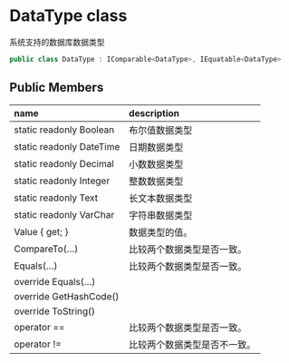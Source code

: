 # DataType class

系统支持的数据库数据类型

``` c#
public class DataType : IComparable<DataType>, IEquatable<DataType>
```

## Public Members

| name | description |
| :----- | :----- |
|static readonly Boolean	|布尔值数据类型|
|static readonly DateTime	|日期数据类型|
|static readonly Decimal	|小数数据类型|
|static readonly Integer	|整数数据类型|
|static readonly Text	|长文本数据类型|
|static readonly VarChar	|字符串数据类型|
|Value { get; }	|数据类型的值。|
|CompareTo(…)	|比较两个数据类型是否一致。|
|Equals(…)	|比较两个数据类型是否一致。|
|override Equals(…)	||
|override GetHashCode()	||
|override ToString()	||
|operator ==	|比较两个数据类型是否一致。|
|operator !=	|比较两个数据类型是否不一致。|

